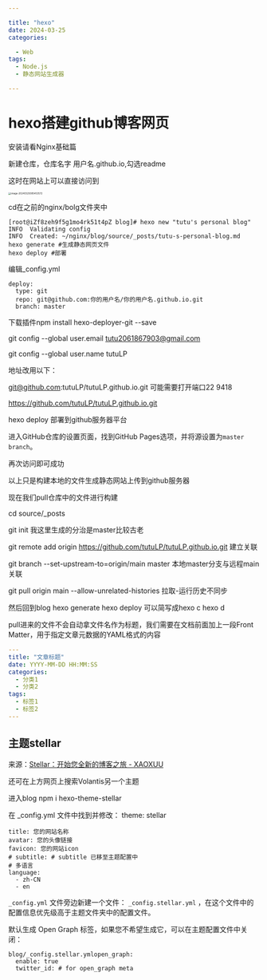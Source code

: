 ```yaml
---

title: "hexo"
date: 2024-03-25
categories:

  - Web
tags:
  - Node.js
  - 静态网站生成器

---
```


# hexo搭建github博客网页

安装请看Nginx基础篇

新建仓库，仓库名字 用户名.github.io,勾选readme

这时在网站上可以直接访问到

<img src="http://typora-tutu.oss-cn-chengdu.aliyuncs.com/img/image-20240325085453572.png" alt="image-20240325085453572" style="zoom:33%;" />





cd在之前的nginx/bolg文件夹中

~~~
[root@iZf8zeh9f5g1mo4rk51t4pZ blog]# hexo new "tutu's personal blog"
INFO  Validating config
INFO  Created: ~/nginx/blog/source/_posts/tutu-s-personal-blog.md
hexo generate #生成静态网页文件
hexo deploy #部署
~~~

编辑_config.yml

~~~
deploy:
  type: git
  repo: git@github.com:你的用户名/你的用户名.github.io.git
  branch: master
~~~

下载插件npm install hexo-deployer-git --save

git config --global user.email tutu2061867903@gmail.com

git config --global user.name tutuLP

地址改用以下：

git@github.com:tutuLP/tutuLP.github.io.git 可能需要打开端口22 9418

https://github.com/tutuLP/tutuLP.github.io.git

 

hexo deploy 部署到github服务器平台

进入GitHub仓库的设置页面，找到GitHub Pages选项，并将源设置为`master branch`。

再次访问即可成功



以上只是构建本地的文件生成静态网站上传到github服务器

现在我们pull仓库中的文件进行构建

cd source/_posts

git init 我这里生成的分治是master比较古老

git remote add origin https://github.com/tutuLP/tutuLP.github.io.git 建立关联

git branch --set-upstream-to=origin/main master 本地master分支与远程main关联

git pull origin main --allow-unrelated-histories 拉取-运行历史不同步

然后回到blog hexo generate hexo deploy 可以简写成hexo c hexo d



pull进来的文件不会自动拿文件名作为标题，我们需要在文档前面加上一段Front Matter，用于指定文章元数据的YAML格式的内容

```yaml
---
title: "文章标题"
date: YYYY-MM-DD HH:MM:SS
categories:
  - 分类1
  - 分类2
tags:
  - 标签1
  - 标签2
---
```



## 主题stellar

来源：[Stellar：开始您全新的博客之旅 - XAOXUU](https://xaoxuu.com/wiki/stellar/#start)

还可在上方网页上搜索Volantis另一个主题



进入blog  npm i hexo-theme-stellar

在 _config.yml 文件中找到并修改： theme: stellar

~~~
title: 您的网站名称
avatar: 您的头像链接
favicon: 您的网站icon
# subtitle: # subtitle 已移至主题配置中
# 多语言
language:
  - zh-CN
  - en
~~~

`_config.yml` 文件旁边新建一个文件： `_config.stellar.yml` ，在这个文件中的配置信息优先级高于主题文件夹中的配置文件。

默认生成 Open Graph 标签，如果您不希望生成它，可以在主题配置文件中关闭：

```
blog/_config.stellar.ymlopen_graph:
  enable: true
  twitter_id: # for open_graph meta
```

